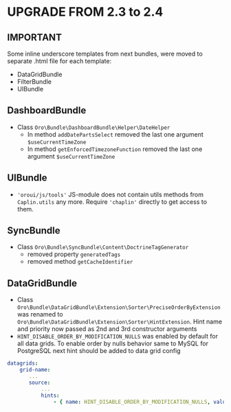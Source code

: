 UPGRADE FROM 2.3 to 2.4
=======================

**IMPORTANT**
-------------

Some inline underscore templates from next bundles, were moved to separate .html file for each template:
 - DataGridBundle
 - FilterBundle
 - UIBundle

DashboardBundle
--------
- Class `Oro\Bundle\DashboardBundle\Helper\DateHelper`
    - In method `addDatePartsSelect` removed the last one argument `$useCurrentTimeZone`
    - In method `getEnforcedTimezoneFunction` removed the last one argument `$useCurrentTimeZone`

UIBundle
--------
- `'oroui/js/tools'` JS-module does not contain utils methods from `Caplin.utils` any more. Require `'chaplin'` directly to get access to them.

SyncBundle
----------
- Class `Oro\Bundle\SyncBundle\Content\DoctrineTagGenerator`
    - removed property `generatedTags`
    - removed method `getCacheIdentifier`
    
DataGridBundle
--------------
- Class `Oro\Bundle\DataGridBundle\Extension\Sorter\PreciseOrderByExtension` was renamed to `Oro\Bundle\DataGridBundle\Extension\Sorter\HintExtension`.
 Hint name and priority now passed as 2nd and 3rd constructor arguments
- `HINT_DISABLE_ORDER_BY_MODIFICATION_NULLS` was enabled by default for all data grids. To enable order by nulls behavior same to MySQL for PostgreSQL 
 next hint should be added to data grid config
```yaml
datagrids:
    grid-name:
       ...
       source:
           ...
           hints:
               - { name: HINT_DISABLE_ORDER_BY_MODIFICATION_NULLS, value: false }
```
